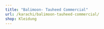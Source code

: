 ```yaml
---
title: "Balimoon- Tauheed Commercial"
url: /karachi/balimoon-tauheed-commercial/
shop: Kleidung
---
```

